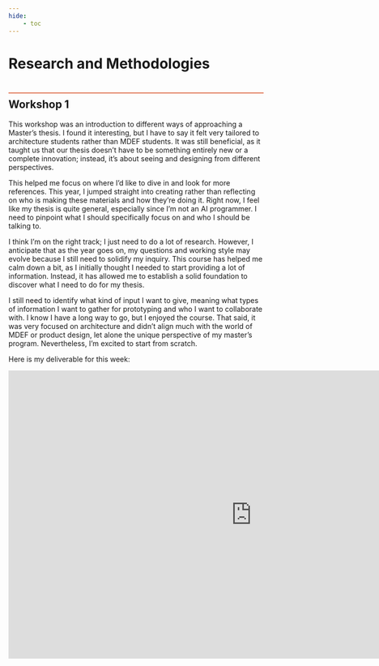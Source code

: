 ```yaml
---
hide:
    - toc
---
```


# Research and Methodologies
<div style="height:2px; background-color: #E17858; margin-top: 40px; margin-bottom: -20px;"></div>

## Workshop 1

This workshop was an introduction to different ways of approaching a Master’s thesis. I found it interesting, but I have to say it felt very tailored to architecture students rather than MDEF students. It was still beneficial, as it taught us that our thesis doesn’t have to be something entirely new or a complete innovation; instead, it’s about seeing and designing from different perspectives.

This helped me focus on where I’d like to dive in and look for more references. This year, I jumped straight into creating rather than reflecting on who is making these materials and how they’re doing it. Right now, I feel like my thesis is quite general, especially since I’m not an AI programmer. I need to pinpoint what I should specifically focus on and who I should be talking to.

I think I’m on the right track; I just need to do a lot of research. However, I anticipate that as the year goes on, my questions and working style may evolve because I still need to solidify my inquiry. This course has helped me calm down a bit, as I initially thought I needed to start providing a lot of information. Instead, it has allowed me to establish a solid foundation to discover what I need to do for my thesis.

I still need to identify what kind of input I want to give, meaning what types of information I want to gather for prototyping and who I want to collaborate with. I know I have a long way to go, but I enjoyed the course. That said, it was very focused on architecture and didn’t align much with the world of MDEF or product design, let alone the unique perspective of my master’s program. Nevertheless, I’m excited to start from scratch.

Here is my deliverable for this week:
<iframe src="https://docs.google.com/presentation/d/e/2PACX-1vQjw58tYevyv4_Cqph6roBI563fJq1jL5h2mdOQqogiPQsToX6jq3IVHTHHPMf9-KlMa2LVcyV3qQc2/embed?start=false&loop=false&delayms=3000" frameborder="0" width="960" height="569" allowfullscreen="true" mozallowfullscreen="true" webkitallowfullscreen="true"></iframe>